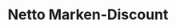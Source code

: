 ---
title: "Netto Marken-Discount"
url: /halle-saale/netto-marken-discount-am-kleinen-teich/
shop: Supermarkt
---